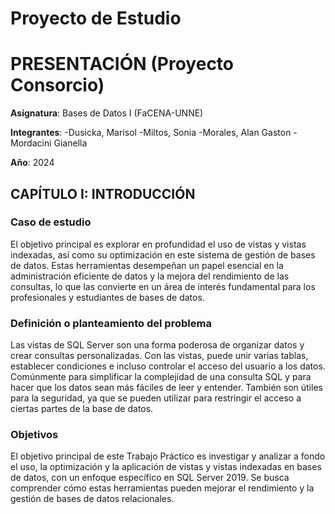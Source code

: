 # Proyecto de Estudio
    

# PRESENTACIÓN (Proyecto Consorcio)

**Asignatura**: Bases de Datos I (FaCENA-UNNE)

**Integrantes**:
 -Dusicka, Marisol 
 -Miltos, Sonia
 -Morales, Alan Gaston
 -Mordacini Gianella

**Año**: 2024

## CAPÍTULO I: INTRODUCCIÓN

### Caso de estudio

El objetivo principal es explorar en profundidad el uso de vistas y vistas indexadas,
así como su optimización en este sistema de gestión de bases de datos. Estas
herramientas desempeñan un papel esencial en la administración eficiente de datos
y la mejora del rendimiento de las consultas, lo que las convierte en un área de
interés fundamental para los profesionales y estudiantes de bases de datos.

### Definición o planteamiento del problema

Las vistas de SQL Server son una forma poderosa de organizar datos y crear
consultas personalizadas. Con las vistas, puede unir varias tablas, establecer
condiciones e incluso controlar el acceso del usuario a los datos.
Comúnmente para simplificar la complejidad de una consulta SQL y para hacer que
los datos sean más fáciles de leer y entender. También son útiles para la seguridad,
ya que se pueden utilizar para restringir el acceso a ciertas partes de la base de
datos.

### Objetivos
El objetivo principal de este Trabajo Práctico es investigar y analizar a fondo el uso,
la optimización y la aplicación de vistas y vistas indexadas en bases de datos, con
un enfoque específico en SQL Server 2019. Se busca comprender cómo estas
herramientas pueden mejorar el rendimiento y la gestión de bases de datos
relacionales.



